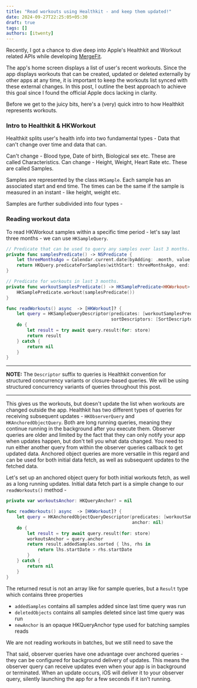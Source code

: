 ```yaml
---
title: "Read workouts using Healthkit - and keep them updated!"
date: 2024-09-27T22:25:05+05:30
draft: true
tags: []
authors: [itwenty]
---
```


Recently, I got a chance to dive deep into Apple's Healthkit and Workout related APIs while developing [MergeFit](https://apps.apple.com/us/app/mergefit/id6714483581).

The app's home screen displays a list of user's recent workouts. Since the app displays workouts that can be created, updated or deleted externally by other apps at any time, it is important to keep the workouts list synced with these external changes. In this post, I outline the best approach to achieve this goal since I found the official Apple docs lacking in clarity.

Before we get to the juicy bits, here's a (very) quick intro to how Healthkit represents workouts.

### Intro to Healthkit & HKWorkout

Healthkit splits user's health info into two fundamental types - Data that can't change over time and data that can.

Can't change - Blood type, Date of birth, Biological sex etc. These are called Characteristics.
Can change - Height, Weight, Heart Rate etc. These are called Samples.

Samples are represented by the class `HKSample`. Each sample has an associated start and end time. The times can be the same if the sample is measured in an instant - like height, weight etc.

Samples are further subdivided into four types -

### Reading workout data

To read HKWorkout samples within a specific time period - let's say last three months - we can use `HKSampleQuery`.

```swift
// Predicate that can be used to query any samples over last 3 months.
private func samplesPredicate() -> NSPredicate {
    let threeMonthsAgo = Calendar.current.date(byAdding: .month, value: -3, to: .now)
    return HKQuery.predicateForSamples(withStart: threeMonthsAgo, end: .now)
}

// Predicate for workouts in last 3 months.
private func workoutSamplesPredicate() -> HKSamplePredicate<HKWorkout> {
    HKSamplePredicate.workout(samplesPredicate())
}

func readWorkouts() async  -> [HKWorkout]? {
    let query = HKSampleQueryDescriptor(predicates: [workoutSamplesPredicate()],
                                        sortDescriptors: [SortDescriptor(\.startDate, order: .reverse)])
    do {
        let result = try await query.result(for: store)
        return result
    } catch {
        return nil
    }
}
```

***
**NOTE:** The `Descriptor` suffix to queries is Healthkit convention for structured concurrency variants or closure-based queries. We will be using structured concurrency variants of queries throughout this post.
***

This gives us the workouts, but doesn't update the list when workouts are changed outside the app. Healthkit has two different types of queries for receiving subsequent updates - `HKObserverQuery` and `HKAnchoredObjectQuery`. Both are long running queries, meaning they continue running in the background after you execute them. Observer queries are older and limited by the fact that they can only notify your app when updates happen, but don't tell you what data changed. You need to run either another query from within the observer queries callback to get updated data. Anchored object queries are more versatile in this regard and can be used for both initial data fetch, as well as subsequent updates to the fetched data.

Let's set up an anchored object query for both initial workouts fetch, as well as a long running updates. Initial data fetch part is a simple change to our `readWorkouts()` method -

```swift
private var workoutsAnchor: HKQueryAnchor? = nil

func readWorkouts() async  -> [HKWorkout]? {
    let query = HKAnchoredObjectQueryDescriptor(predicates: [workoutSamplesPredicate()],
                                                anchor: nil)
    do {
        let result = try await query.result(for: store)
        workoutsAnchor = query.anchor
        return result.addedSamples.sorted { lhs, rhs in
            return lhs.startDate > rhs.startDate
        }
    } catch {
        return nil
    }
}
```

The returned resut is not an array like for sample queries, but a `Result` type which contains three properties

- `addedSamples` contains all samples added since last time query was run
- `deletedObjects` contains all samples deleted since last time query was run
- `newAnchor` is an opaque HKQueryAnchor type used for batching samples reads

We are not reading workouts in batches, but we still need to save the 

That said, observer queries have one advantage over anchored queries - they can be configured for background delivery of updates. This means the observer query can receive updates even when your app is in background or terminated. When an update occurs, iOS will deliver it to your observer query, silently launching the app for a few seconds if it isn't running.
